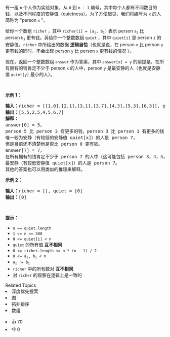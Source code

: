 <p>有一组 <code>n</code> 个人作为实验对象，从 <code>0</code> 到 <code>n - 1</code> 编号，其中每个人都有不同数目的钱，以及不同程度的安静值（quietness）。为了方便起见，我们将编号为&nbsp;<code>x</code>&nbsp;的人简称为 "person&nbsp;<code>x</code>&nbsp;"。</p>

<p>给你一个数组 <code>richer</code> ，其中 <code>richer[i] = [a<sub>i</sub>, b<sub>i</sub>]</code> 表示 person&nbsp;<code>a<sub>i</sub></code>&nbsp;比 person&nbsp;<code>b<sub>i</sub></code>&nbsp;更有钱。另给你一个整数数组 <code>quiet</code> ，其中&nbsp;<code>quiet[i]</code> 是 person <code>i</code> 的安静值。<code>richer</code> 中所给出的数据 <strong>逻辑自恰</strong>（也就是说，在 person <code>x</code> 比 person <code>y</code> 更有钱的同时，不会出现 person <code>y</code> 比 person <code>x</code> 更有钱的情况 ）。</p>

<p>现在，返回一个整数数组 <code>answer</code> 作为答案，其中&nbsp;<code>answer[x] = y</code>&nbsp;的前提是，在所有拥有的钱肯定不少于&nbsp;person&nbsp;<code>x</code>&nbsp;的人中，person&nbsp;<code>y</code>&nbsp;是最安静的人（也就是安静值&nbsp;<code>quiet[y]</code>&nbsp;最小的人）。</p>

<p>&nbsp;</p>

<p><strong>示例 1：</strong></p>

<pre>
<strong>输入：</strong>richer = [[1,0],[2,1],[3,1],[3,7],[4,3],[5,3],[6,3]], quiet = [3,2,5,4,6,1,7,0]
<strong>输出：</strong>[5,5,2,5,4,5,6,7]
<strong>解释： </strong>
answer[0] = 5，
person 5 比 person 3 有更多的钱，person 3 比 person 1 有更多的钱，person 1 比 person 0 有更多的钱。
唯一较为安静（有较低的安静值 quiet[x]）的人是 person 7，
但是目前还不清楚他是否比 person 0 更有钱。
answer[7] = 7，
在所有拥有的钱肯定不少于 person 7 的人中（这可能包括 person 3，4，5，6 以及 7），
最安静（有较低安静值 quiet[x]）的人是 person 7。
其他的答案也可以用类似的推理来解释。
</pre>

<p><strong>示例 2：</strong></p>

<pre>
<strong>输入：</strong>richer = [], quiet = [0]
<strong>输出：</strong>[0]
</pre>
&nbsp;

<p><strong>提示：</strong></p>

<ul>
	<li><code>n == quiet.length</code></li>
	<li><code>1 &lt;= n &lt;= 500</code></li>
	<li><code>0 &lt;= quiet[i] &lt; n</code></li>
	<li><code>quiet</code> 的所有值 <strong>互不相同</strong></li>
	<li><code>0 &lt;= richer.length &lt;= n * (n - 1) / 2</code></li>
	<li><code>0 &lt;= a<sub>i</sub>, b<sub>i</sub> &lt; n</code></li>
	<li><code>a<sub>i </sub>!= b<sub>i</sub></code></li>
	<li><code>richer</code> 中的所有数对 <strong>互不相同</strong></li>
	<li>对<strong> </strong><code>richer</code> 的观察在逻辑上是一致的</li>
</ul>
<div><div>Related Topics</div><div><li>深度优先搜索</li><li>图</li><li>拓扑排序</li><li>数组</li></div></div><br><div><li>👍 70</li><li>👎 0</li></div>
